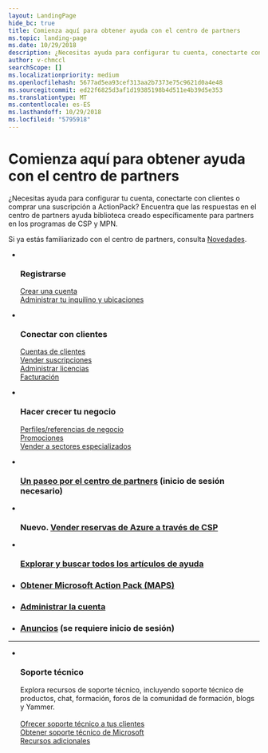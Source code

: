 ```yaml
---
layout: LandingPage
hide_bc: true
title: Comienza aquí para obtener ayuda con el centro de partners
ms.topic: landing-page
ms.date: 10/29/2018
description: ¿Necesitas ayuda para configurar tu cuenta, conectarte con clientes o comprar una suscripción a ActionPack? Encuentra que las respuestas en el centro de partners ayuda biblioteca creado específicamente para partners en los programas de CSP y MPN. 
author: v-chmccl
searchScope: []
ms.localizationpriority: medium
ms.openlocfilehash: 5677ad5ea93cef313aa2b7373e75c9621d0a4e48
ms.sourcegitcommit: ed22f6825d3af1d19385198b4d511e4b39d5e353
ms.translationtype: MT
ms.contentlocale: es-ES
ms.lasthandoff: 10/29/2018
ms.locfileid: "5795918"
---
```

# <a name="start-here-for-help-with-partner-center"></a>Comienza aquí para obtener ayuda con el centro de partners

¿Necesitas ayuda para configurar tu cuenta, conectarte con clientes o comprar una suscripción a ActionPack? Encuentra que las respuestas en el centro de partners ayuda biblioteca creado específicamente para partners en los programas de CSP y MPN.

Si ya estás familiarizado con el centro de partners, consulta [Novedades](/partner-center/whats-new-in-pc).

<ul id="products1" class="cardsC cols cols3 panelContent singlePanelContent">
    <li>
        <div class="cardSize">
            <div class="cardPadding">
                <div class="card">
                    <div class="cardImageOuter">
                        <div class="cardImage bgdAccent1">
                            <img alt="" src="https://docs.microsoft.com/media/illustrations/sql-get-started-understand.svg" data-linktype="external">
                        </div>
                    </div>
                    <div class="cardText">
                        <h3>Registrarse</h3>
                        <p><a href="/partner-center/mpn-create-a-partner-center-account">Crear una cuenta</a><br /><a href="/partner-center/azure-active-directory-tenants-and-partner-center">Administrar tu inquilino y ubicaciones</a></p>
                    </div>
                </div>
            </div>
        </div>
    </li>
    <li>
        <div class="cardSize">
            <div class="cardPadding">
                <div class="card">
                    <div class="cardImageOuter">
                        <div class="cardImage bgdAccent1">
                            <img alt="" src="https://docs.microsoft.com/media/illustrations/virtualization-hperv-server-community.svg" data-linktype="external">
                        </div>
                    </div>
                    <div class="cardText">
                        <h3>Conectar con clientes</h3>
                        <p><a href="/partner-center/customer-accounts">Cuentas de clientes</a><br /><a href="/partner-center/customer-subscriptions">Vender suscripciones</a><br /><a href="/partner-center/assign-licenses-to-users">Administrar licencias</a><br /><a href="/partner-center/billing">Facturación</a></p>
                    </div>
                </div>
            </div>
        </div>
    </li>
    <li>
        <div class="cardSize">
            <div class="cardPadding">
                <div class="card">
                    <div class="cardImageOuter">
                        <div class="cardImage bgdAccent1">
                            <img alt="" src="https://docs.microsoft.com/media/illustrations/biztalk-get-started-scenarios.svg" data-linktype="external">
                        </div>
                    </div>
                    <div class="cardText">
                        <h3>Hacer crecer tu negocio</h3>
                        <p><a href="/partner-center/referrals">Perfiles/referencias de negocio</a><br /><a href="/partner-center/promotions">Promociones</a><br /><a href="/partner-center/get-special-pricing-for-offers">Vender a sectores especializados</a></p>
                    </div>
                </div>
            </div>
        </div>
    </li>
</ul>

<ul id="products2" class="cardsF cols cols3 panelContent singlePanelContent">
    <li>
        <div class="cardSize">
            <div class="cardPadding">
                <div class="card">
                    <div class="cardImageOuter">
                        <div class="cardImage">
                            <img alt="" src="https://docs.microsoft.com/media/common/i_portal.svg" data-linktype="external">
                        </div>
                    </div>
                    <div class="cardText">
                        <h3><a href="https://partnercenter.microsoft.com/pcv/redirect?authenticate=true&redirect=%2Fdashboard%2Foverview">Un paseo por el centro de partners</a> (inicio de sesión necesario)</h3>
                    </div>
                </div>
            </div>
        </div>
    </li>
    <li>
        <div class="cardSize">
            <div class="cardPadding">
                <div class="card">
                    <div class="cardImageOuter">
                        <div class="cardImage">
                            <img alt="" src="https://docs.microsoft.com/media/common/i_vmm-cloud.svg" data-linktype="external">
                        </div>
                    </div>
                    <div class="cardText">
                        <h3>Nuevo. <a href="/partner-center/azure-ri-server-subscriptions">Vender reservas de Azure a través de CSP</a></h3>
                    </div>
                </div>
            </div>
        </div>
    </li>
    <li>
        <div class="cardSize">
            <div class="cardPadding">
                <div class="card">
                    <div class="cardImageOuter">
                        <div class="cardImage">
                            <img alt="" src="https://docs.microsoft.com/media/common/i_form.svg" data-linktype="external">
                        </div>
                    </div>
                    <div class="cardText">
                        <h3><a href="/partner-center/">Explorar y buscar todos los artículos de ayuda</a></h3>
                    </div>
                </div>
            </div>
        </div>
    </li>
    <li>
        <div class="cardSize">
            <div class="cardPadding">
                <div class="card">
                    <div class="cardText">
                        <h3><a href="/partner-center/mpn-get-action-pack">Obtener Microsoft Action Pack (MAPS)</a></h3>
                    </div>
                </div>
            </div>
        </div>
    </li>
    <li>
        <div class="cardSize">
            <div class="cardPadding">
                <div class="card">
                    <div class="cardText">
                        <h3><a href="/partner-center/partner-center-account-setup">Administrar la cuenta</a></h3>
                    </div>
                </div>
            </div>
        </div>
    </li>
    <li>
        <div class="cardSize">
            <div class="cardPadding">
                <div class="card">
                    <div class="cardText">
                        <h3><a href="https://partnercenter.microsoft.com/pcv/announcements">Anuncios</a> (se requiere inicio de sesión)</h3>
                    </div>
                </div>
            </div>
        </div>
    </li>
</ul>
<hr />

<ul id="products3" class="cardsF cols cols3 panelContent singlePanelContent">
    <li>
        <div class="cardSize">
            <div class="cardPadding">
                <div class="card">
                    <div class="cardImageOuter">
                        <div class="cardImage">
                            <img class="x-hidden-focus" alt="" src="https://docs.microsoft.com/media/common/i_support.svg" data-linktype="external">
                        </div>
                    </div>
                    <div class="cardText">
                        <h3>Soporte técnico</h3>
                        <p>Explora recursos de soporte técnico, incluyendo soporte técnico de productos, chat, formación, foros de la comunidad de formación, blogs y Yammer.<br /><br /><a href="/partner-center/customer-support">Ofrecer soporte técnico a tus clientes</a><br /><a href="/partner-center/support-from-microsoft">Obtener soporte técnico de Microsoft</a><br /><a href="https://partnercenter.microsoft.com/partner/support">Recursos adicionales</a></p>
                    </div>
                </div>
            </div>
        </div>
    </li>
</ul>
